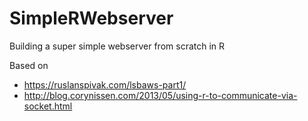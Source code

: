 # SimpleRWebserver

Building a super simple webserver from scratch in R

Based on

 - https://ruslanspivak.com/lsbaws-part1/
 - http://blog.corynissen.com/2013/05/using-r-to-communicate-via-socket.html

